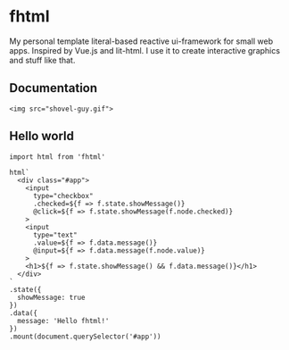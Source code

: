 # fhtml
My personal template literal-based reactive ui-framework for small web apps. Inspired by Vue.js and lit-html.
I use it to create interactive graphics and stuff like that.

## Documentation
`<img src="shovel-guy.gif">`

## Hello world
```
import html from 'fhtml'

html`
  <div class="#app">
    <input
      type="checkbox"
      .checked=${f => f.state.showMessage()}
      @click=${f => f.state.showMessage(f.node.checked)}
    >
    <input
      type="text"
      .value=${f => f.data.message()}
      @input=${f => f.data.message(f.node.value)}
    >
    <h1>${f => f.state.showMessage() && f.data.message()}</h1>
  </div>
`
.state({
  showMessage: true
})
.data({
  message: 'Hello fhtml!'
})
.mount(document.querySelector('#app'))
```